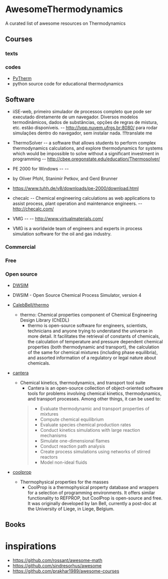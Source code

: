 # AwesomeThermodynamics
A curated list of awesome resources on Thermodynamics

## Courses

### texts

### codes

* [PyTherm](https://github.com/iurisegtovich/PyTherm)
 * python source code for educational thermodynamics

## Software

* iiSE-web, primeiro simulador de processos completo que pode ser executado diretamente de um navegador. Diversos modelos termodinâmicos, dados de substâncias, opções de regras de mistura, etc. estão disponíveis. --  http://lvpp.nuvem.ufrgs.br:8080/ para rodar simulações dentro do navegador, sem instalar nada. !!!translate me

* ThermoSolver -- a software that allows students to perform complex thermodynamics calculations, and explore thermodynamics for systems which would be impossible to solve without a significant investment in programming -- http://cbee.oregonstate.edu/education/Thermosolver/

* PE 2000 for Windows -- --
 * by Oliver Pfohl, Stanimir Petkov, and Gerd Brunner
  * https://www.tuhh.de/v8/downloads/pe-2000/download.html

* checalc -- Chemical engineering calculations as web applications to assist process, plant operation and maintenance engineers. -- http://checalc.com/

* VMG -- -- http://www.virtualmaterials.com/
 * VMG is a worldwide team of engineers and experts in process simulation software for the oil and gas industry. 

### Commercial

### Free

### Open source

* [DWSIM](http://dwsim.inforside.com.br/wiki/index.php?title=Main_Page)
 * DWSIM - Open Source Chemical Process Simulator, version 4

* [CalebBell/thermo](https://github.com/CalebBell/thermo)
  * thermo: Chemical properties component of Chemical Engineering Design Library (ChEDL)
    * thermo is open-source software for engineers, scientists, technicians and anyone trying to understand the universe in more detail. It facilitates the retrieval of constants of chemicals, the calculation of temperature and pressure dependent chemical properties (both thermodynamic and transport), the calculation of the same for chemical mixtures (including phase equilibria), and assorted information of a regulatory or legal nature about chemicals.
   
* [cantera](https://github.com/Cantera/cantera)
  * Chemical kinetics, thermodynamics, and transport tool suite
    * Cantera is an open-source collection of object-oriented software tools for problems involving chemical kinetics, thermodynamics, and transport processes. Among other things, it can be used to:
    >- Evaluate thermodynamic and transport properties of mixtures
    >- Compute chemical equilibrium
    >- Evaluate species chemical production rates
    >- Conduct kinetics simulations with large reaction mechanisms
    >- Simulate one-dimensional flames
    >- Conduct reaction path analysis
    >- Create process simulations using networks of stirred reactors
    >- Model non-ideal fluids

* [coolprop](http://www.coolprop.org)
  * Thermophysical properties for the masses
    * CoolProp is a thermophysical property database and wrappers for a selection of programming environments. It offers similar functionality to REFPROP, but CoolProp is open-source and free. It was originally developed by Ian Bell, currently a post-doc at the University of Liege, in Liege, Belgium.
  
## Books

# inspirations
* https://github.com/rossant/awesome-math
* https://github.com/sindresorhus/awesome
* https://github.com/prakhar1989/awesome-courses
